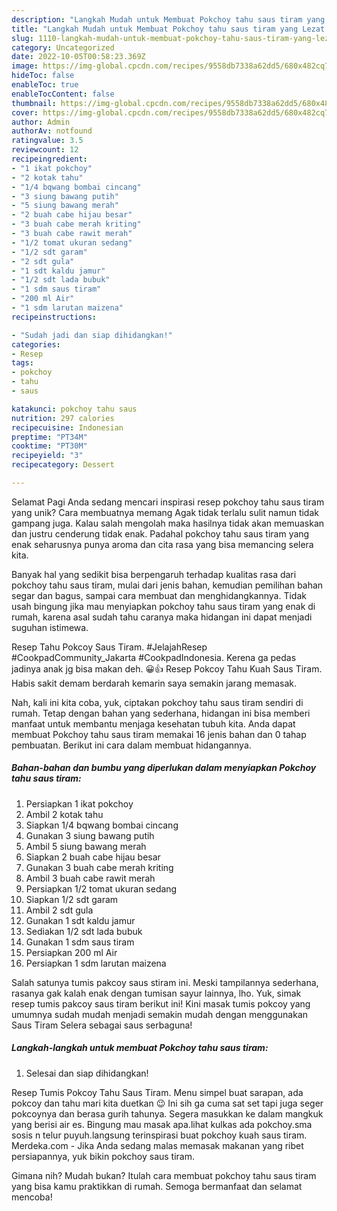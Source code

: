 ```yaml
---
description: "Langkah Mudah untuk Membuat Pokchoy tahu saus tiram yang Lezat Sekali, Lezat"
title: "Langkah Mudah untuk Membuat Pokchoy tahu saus tiram yang Lezat Sekali, Lezat"
slug: 1110-langkah-mudah-untuk-membuat-pokchoy-tahu-saus-tiram-yang-lezat-sekali-lezat
category: Uncategorized
date: 2022-10-05T00:58:23.369Z
image: https://img-global.cpcdn.com/recipes/9558db7338a62dd5/680x482cq70/pokchoy-tahu-saus-tiram-foto-resep-utama.jpg
hideToc: false
enableToc: true
enableTocContent: false
thumbnail: https://img-global.cpcdn.com/recipes/9558db7338a62dd5/680x482cq70/pokchoy-tahu-saus-tiram-foto-resep-utama.jpg
cover: https://img-global.cpcdn.com/recipes/9558db7338a62dd5/680x482cq70/pokchoy-tahu-saus-tiram-foto-resep-utama.jpg
author: Admin
authorAv: notfound
ratingvalue: 3.5
reviewcount: 12
recipeingredient:
- "1 ikat pokchoy"
- "2 kotak tahu"
- "1/4 bqwang bombai cincang"
- "3 siung bawang putih"
- "5 siung bawang merah"
- "2 buah cabe hijau besar"
- "3 buah cabe merah kriting"
- "3 buah cabe rawit merah"
- "1/2 tomat ukuran sedang"
- "1/2 sdt garam"
- "2 sdt gula"
- "1 sdt kaldu jamur"
- "1/2 sdt lada bubuk"
- "1 sdm saus tiram"
- "200 ml Air"
- "1 sdm larutan maizena"
recipeinstructions:

- "Sudah jadi dan siap dihidangkan!"
categories:
- Resep
tags:
- pokchoy
- tahu
- saus

katakunci: pokchoy tahu saus 
nutrition: 297 calories
recipecuisine: Indonesian
preptime: "PT34M"
cooktime: "PT30M"
recipeyield: "3"
recipecategory: Dessert

---
```



Selamat Pagi Anda sedang mencari inspirasi resep pokchoy tahu saus tiram yang unik? Cara membuatnya memang Agak tidak terlalu sulit namun tidak gampang juga. Kalau salah mengolah maka hasilnya tidak akan memuaskan dan justru cenderung tidak enak. Padahal pokchoy tahu saus tiram yang enak seharusnya punya aroma dan cita rasa yang bisa memancing selera kita.


Banyak hal yang sedikit bisa berpengaruh terhadap kualitas rasa dari pokchoy tahu saus tiram, mulai dari jenis bahan, kemudian pemilihan bahan segar dan bagus, sampai cara membuat dan menghidangkannya. Tidak usah bingung jika mau menyiapkan pokchoy tahu saus tiram yang enak di rumah, karena asal sudah tahu caranya maka hidangan ini dapat menjadi suguhan istimewa.

Resep Tahu Pokcoy Saus Tiram. #JelajahResep #CookpadCommunity_Jakarta #CookpadIndonesia. Kerena ga pedas jadinya anak jg bisa makan deh. 😀👍 Resep Pokcoy Tahu Kuah Saus Tiram. Habis sakit demam berdarah kemarin saya semakin jarang memasak.


Nah, kali ini kita coba, yuk, ciptakan pokchoy tahu saus tiram sendiri di rumah. Tetap dengan bahan yang sederhana, hidangan ini bisa memberi manfaat untuk membantu menjaga kesehatan tubuh kita. Anda dapat membuat Pokchoy tahu saus tiram memakai 16 jenis bahan dan 0 tahap pembuatan. Berikut ini cara dalam membuat hidangannya.

<!--inarticleads1-->

##### Bahan-bahan dan bumbu yang diperlukan dalam menyiapkan Pokchoy tahu saus tiram:

1. Persiapkan 1 ikat pokchoy
1. Ambil 2 kotak tahu
1. Siapkan 1/4 bqwang bombai cincang
1. Gunakan 3 siung bawang putih
1. Ambil 5 siung bawang merah
1. Siapkan 2 buah cabe hijau besar
1. Gunakan 3 buah cabe merah kriting
1. Ambil 3 buah cabe rawit merah
1. Persiapkan 1/2 tomat ukuran sedang
1. Siapkan 1/2 sdt garam
1. Ambil 2 sdt gula
1. Gunakan 1 sdt kaldu jamur
1. Sediakan 1/2 sdt lada bubuk
1. Gunakan 1 sdm saus tiram
1. Persiapkan 200 ml Air
1. Persiapkan 1 sdm larutan maizena


Salah satunya tumis pakcoy saus stiram ini. Meski tampilannya sederhana, rasanya gak kalah enak dengan tumisan sayur lainnya, lho. Yuk, simak resep tumis pakcoy saus tiram berikut ini! Kini masak tumis pokcoy yang umumnya sudah mudah menjadi semakin mudah dengan menggunakan Saus Tiram Selera sebagai saus serbaguna! 

<!--inarticleads2-->

##### Langkah-langkah untuk membuat Pokchoy tahu saus tiram:


1. Selesai dan siap dihidangkan!

Resep Tumis Pokcoy Tahu Saus Tiram. Menu simpel buat sarapan, ada pokcoy dan tahu mari kita duetkan 😉 Ini sih ga cuma sat set tapi juga seger pokcoynya dan berasa gurih tahunya. Segera masukkan ke dalam mangkuk yang berisi air es. Bingung mau masak apa.lihat kulkas ada pokchoy.sma sosis n telur puyuh.langsung terinspirasi buat pokchoy kuah saus tiram. Merdeka.com - Jika Anda sedang malas memasak makanan yang ribet persiapannya, yuk bikin pokchoy saus tiram. 

Gimana nih? Mudah bukan? Itulah cara membuat pokchoy tahu saus tiram yang bisa kamu praktikkan di rumah. Semoga bermanfaat dan selamat mencoba!
